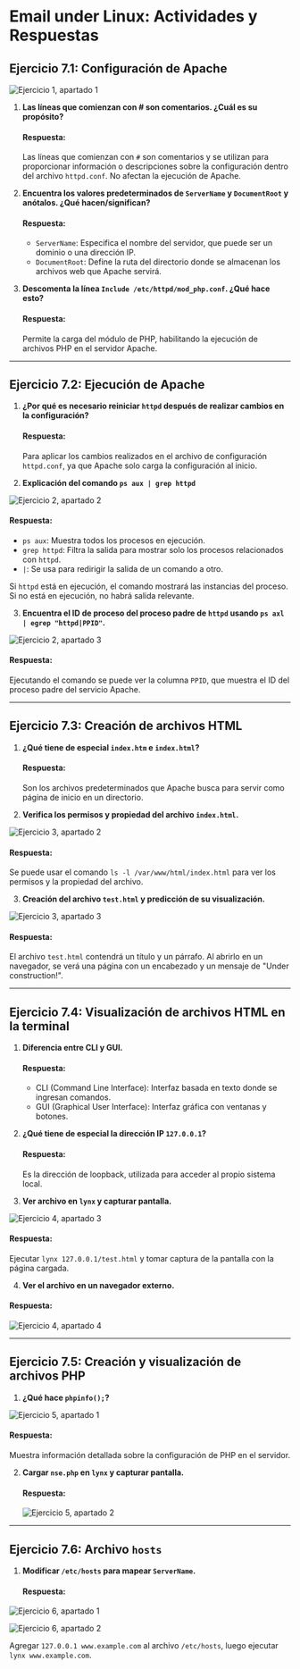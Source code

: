 # Email under Linux: Actividades y Respuestas


## **Ejercicio 7.1: Configuración de Apache**

![Ejercicio 1, apartado 1](./capturas/lab07-1-1.png)

1. **Las líneas que comienzan con # son comentarios. ¿Cuál es su propósito?**

   #### **Respuesta:**
   Las líneas que comienzan con `#` son comentarios y se utilizan para proporcionar información o descripciones sobre la configuración dentro del archivo `httpd.conf`. No afectan la ejecución de Apache.

2. **Encuentra los valores predeterminados de `ServerName` y `DocumentRoot` y anótalos. ¿Qué hacen/significan?**

   #### **Respuesta:**
   - `ServerName`: Especifica el nombre del servidor, que puede ser un dominio o una dirección IP.
   - `DocumentRoot`: Define la ruta del directorio donde se almacenan los archivos web que Apache servirá.

3. **Descomenta la línea `Include /etc/httpd/mod_php.conf`. ¿Qué hace esto?**

   #### **Respuesta:**
   Permite la carga del módulo de PHP, habilitando la ejecución de archivos PHP en el servidor Apache.

---

## **Ejercicio 7.2: Ejecución de Apache**

1. **¿Por qué es necesario reiniciar `httpd` después de realizar cambios en la configuración?**

   #### **Respuesta:**
   Para aplicar los cambios realizados en el archivo de configuración `httpd.conf`, ya que Apache solo carga la configuración al inicio.

2. **Explicación del comando `ps aux | grep httpd`**

![Ejercicio 2, apartado 2](./capturas/lab07-2-1.png)

   #### **Respuesta:**
   - `ps aux`: Muestra todos los procesos en ejecución.
   - `grep httpd`: Filtra la salida para mostrar solo los procesos relacionados con `httpd`.
   - `|`: Se usa para redirigir la salida de un comando a otro.
   
   Si `httpd` está en ejecución, el comando mostrará las instancias del proceso. Si no está en ejecución, no habrá salida relevante.

3. **Encuentra el ID de proceso del proceso padre de `httpd` usando `ps axl | egrep "httpd|PPID"`.**

![Ejercicio 2, apartado 3](./capturas/lab07-2-2.png)

   #### **Respuesta:**
   Ejecutando el comando se puede ver la columna `PPID`, que muestra el ID del proceso padre del servicio Apache.

---

## **Ejercicio 7.3: Creación de archivos HTML**

1. **¿Qué tiene de especial `index.htm` e `index.html`?**

   #### **Respuesta:**
   Son los archivos predeterminados que Apache busca para servir como página de inicio en un directorio.

2. **Verifica los permisos y propiedad del archivo `index.html`.**

![Ejercicio 3, apartado 2](./capturas/lab07-3-1.png)

   #### **Respuesta:**
   Se puede usar el comando `ls -l /var/www/html/index.html` para ver los permisos y la propiedad del archivo.

3. **Creación del archivo `test.html` y predicción de su visualización.**

![Ejercicio 3, apartado 3](./capturas/lab07-3-2.png)

   #### **Respuesta:**
   El archivo `test.html` contendrá un título y un párrafo. Al abrirlo en un navegador, se verá una página con un encabezado y un mensaje de "Under construction!".

---

## **Ejercicio 7.4: Visualización de archivos HTML en la terminal**

1. **Diferencia entre CLI y GUI.**

   #### **Respuesta:**
   - CLI (Command Line Interface): Interfaz basada en texto donde se ingresan comandos.
   - GUI (Graphical User Interface): Interfaz gráfica con ventanas y botones.

2. **¿Qué tiene de especial la dirección IP `127.0.0.1`?**

   #### **Respuesta:**
   Es la dirección de loopback, utilizada para acceder al propio sistema local.

3. **Ver archivo en `lynx` y capturar pantalla.**

![Ejercicio 4, apartado 3](./capturas/lab07-4-1.png)

   #### **Respuesta:**
   Ejecutar `lynx 127.0.0.1/test.html` y tomar captura de la pantalla con la página cargada.

 4. **Ver el archivo en un navegador externo.**



   #### **Respuesta:**
   
   ![Ejercicio 4, apartado 4](./capturas/lab07-4-2.png)

---

## **Ejercicio 7.5: Creación y visualización de archivos PHP**

1. **¿Qué hace `phpinfo();`?**

![Ejercicio 5, apartado 1](./capturas/lab07-5-1.png)

   #### **Respuesta:**
   Muestra información detallada sobre la configuración de PHP en el servidor.

2. **Cargar `nse.php` en `lynx` y capturar pantalla.**



   #### **Respuesta:**
   
   ![Ejercicio 5, apartado 2](./capturas/lab07-5-2.png)

---

## **Ejercicio 7.6: Archivo `hosts`**

1. **Modificar `/etc/hosts` para mapear `ServerName`.**


   #### **Respuesta:**
   
![Ejercicio 6, apartado 1](./capturas/lab07-6-1.png)

![Ejercicio 6, apartado 2](./capturas/lab07-6-2.png)

   Agregar `127.0.0.1 www.example.com` al archivo `/etc/hosts`, luego ejecutar `lynx www.example.com`.


